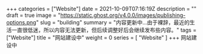 +++
categories = ["Website"]
date = 2021-10-09T07:16:19Z
description = ""
draft = true
image = "https://static.ghost.org/v4.0.0/images/publishing-options.png"
slug = "building"
summary = "内容更新中...由于裸辞，最近的生活一直很低迷，所以内容无法更新，但后续调整好后会继续发布些内容。"
tags = ["Website"]
title = "网站建设中"
weight = 0
series = [ "Website" ]
+++
网站建设中
<!--more-->






